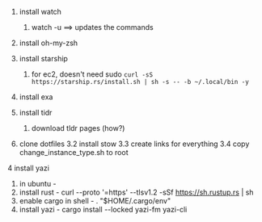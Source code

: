 1. install watch
   1. watch -u  ==> updates the commands

2. install oh-my-zsh
3. install starship
   1. for ec2, doesn't need sudo `curl -sS https://starship.rs/install.sh | sh -s -- -b ~/.local/bin -y`
4. install exa
5. install tidr  
   1. download tldr pages (how?)


3. clone dotfiles
3.2 install stow
3.3 create links for everything 
3.4 copy change_instance_type.sh to root


4 install yazi
  1. in ubuntu - 
  2. install rust - curl --proto '=https' --tlsv1.2 -sSf https://sh.rustup.rs | sh
  3. enable cargo in shell -  . "$HOME/.cargo/env"
  4. install yazi - cargo install --locked yazi-fm yazi-cli

